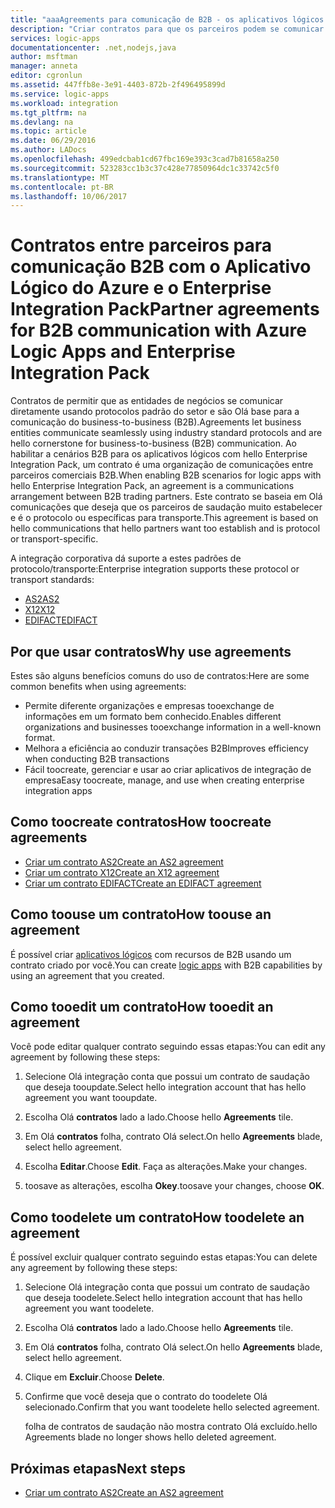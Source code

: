 ```yaml
---
title: "aaaAgreements para comunicação de B2B - os aplicativos lógicos do Azure | Microsoft Docs"
description: "Criar contratos para que os parceiros podem se comunicar em cenários B2B para os aplicativos lógicos do Azure e hello Enterprise Integration Pack"
services: logic-apps
documentationcenter: .net,nodejs,java
author: msftman
manager: anneta
editor: cgronlun
ms.assetid: 447ffb8e-3e91-4403-872b-2f496495899d
ms.service: logic-apps
ms.workload: integration
ms.tgt_pltfrm: na
ms.devlang: na
ms.topic: article
ms.date: 06/29/2016
ms.author: LADocs
ms.openlocfilehash: 499edcbab1cd67fbc169e393c3cad7b81658a250
ms.sourcegitcommit: 523283cc1b3c37c428e77850964dc1c33742c5f0
ms.translationtype: MT
ms.contentlocale: pt-BR
ms.lasthandoff: 10/06/2017
---
```

# <a name="partner-agreements-for-b2b-communication-with-azure-logic-apps-and-enterprise-integration-pack"></a><span data-ttu-id="150b5-103">Contratos entre parceiros para comunicação B2B com o Aplicativo Lógico do Azure e o Enterprise Integration Pack</span><span class="sxs-lookup"><span data-stu-id="150b5-103">Partner agreements for B2B communication with Azure Logic Apps and Enterprise Integration Pack</span></span>

<span data-ttu-id="150b5-104">Contratos de permitir que as entidades de negócios se comunicar diretamente usando protocolos padrão do setor e são Olá base para a comunicação do business-to-business (B2B).</span><span class="sxs-lookup"><span data-stu-id="150b5-104">Agreements let business entities communicate seamlessly using industry standard protocols and are hello cornerstone for business-to-business (B2B) communication.</span></span> <span data-ttu-id="150b5-105">Ao habilitar a cenários B2B para os aplicativos lógicos com hello Enterprise Integration Pack, um contrato é uma organização de comunicações entre parceiros comerciais B2B.</span><span class="sxs-lookup"><span data-stu-id="150b5-105">When enabling B2B scenarios for logic apps with hello Enterprise Integration Pack, an agreement is a communications arrangement between B2B trading partners.</span></span> <span data-ttu-id="150b5-106">Este contrato se baseia em Olá comunicações que deseja que os parceiros de saudação muito estabelecer e é o protocolo ou específicas para transporte.</span><span class="sxs-lookup"><span data-stu-id="150b5-106">This agreement is based on hello communications that hello partners want too establish and is protocol or transport-specific.</span></span>

<span data-ttu-id="150b5-107">A integração corporativa dá suporte a estes padrões de protocolo/transporte:</span><span class="sxs-lookup"><span data-stu-id="150b5-107">Enterprise integration supports these protocol or transport standards:</span></span>

* [<span data-ttu-id="150b5-108">AS2</span><span class="sxs-lookup"><span data-stu-id="150b5-108">AS2</span></span>](logic-apps-enterprise-integration-as2.md)
* [<span data-ttu-id="150b5-109">X12</span><span class="sxs-lookup"><span data-stu-id="150b5-109">X12</span></span>](logic-apps-enterprise-integration-x12.md)
* [<span data-ttu-id="150b5-110">EDIFACT</span><span class="sxs-lookup"><span data-stu-id="150b5-110">EDIFACT</span></span>](logic-apps-enterprise-integration-edifact.md)

## <a name="why-use-agreements"></a><span data-ttu-id="150b5-111">Por que usar contratos</span><span class="sxs-lookup"><span data-stu-id="150b5-111">Why use agreements</span></span>

<span data-ttu-id="150b5-112">Estes são alguns benefícios comuns do uso de contratos:</span><span class="sxs-lookup"><span data-stu-id="150b5-112">Here are some common benefits when using agreements:</span></span>

* <span data-ttu-id="150b5-113">Permite diferente organizações e empresas tooexchange de informações em um formato bem conhecido.</span><span class="sxs-lookup"><span data-stu-id="150b5-113">Enables different organizations and businesses tooexchange information in a well-known format.</span></span>
* <span data-ttu-id="150b5-114">Melhora a eficiência ao conduzir transações B2B</span><span class="sxs-lookup"><span data-stu-id="150b5-114">Improves efficiency when conducting B2B transactions</span></span>
* <span data-ttu-id="150b5-115">Fácil toocreate, gerenciar e usar ao criar aplicativos de integração de empresa</span><span class="sxs-lookup"><span data-stu-id="150b5-115">Easy toocreate, manage, and use when creating enterprise integration apps</span></span>

## <a name="how-toocreate-agreements"></a><span data-ttu-id="150b5-116">Como toocreate contratos</span><span class="sxs-lookup"><span data-stu-id="150b5-116">How toocreate agreements</span></span>

* [<span data-ttu-id="150b5-117">Criar um contrato AS2</span><span class="sxs-lookup"><span data-stu-id="150b5-117">Create an AS2 agreement</span></span>](logic-apps-enterprise-integration-as2.md)
* [<span data-ttu-id="150b5-118">Criar um contrato X12</span><span class="sxs-lookup"><span data-stu-id="150b5-118">Create an X12 agreement</span></span>](logic-apps-enterprise-integration-x12.md)
* [<span data-ttu-id="150b5-119">Criar um contrato EDIFACT</span><span class="sxs-lookup"><span data-stu-id="150b5-119">Create an EDIFACT agreement</span></span>](logic-apps-enterprise-integration-edifact.md)

## <a name="how-toouse-an-agreement"></a><span data-ttu-id="150b5-120">Como toouse um contrato</span><span class="sxs-lookup"><span data-stu-id="150b5-120">How toouse an agreement</span></span>

<span data-ttu-id="150b5-121">É possível criar [aplicativos lógicos](logic-apps-what-are-logic-apps.md "Saiba mais sobre Aplicativos Lógicos") com recursos de B2B usando um contrato criado por você.</span><span class="sxs-lookup"><span data-stu-id="150b5-121">You can create [logic apps](logic-apps-what-are-logic-apps.md "Learn about Logic apps") with B2B capabilities by using an agreement that you created.</span></span>

## <a name="how-tooedit-an-agreement"></a><span data-ttu-id="150b5-122">Como tooedit um contrato</span><span class="sxs-lookup"><span data-stu-id="150b5-122">How tooedit an agreement</span></span>

<span data-ttu-id="150b5-123">Você pode editar qualquer contrato seguindo essas etapas:</span><span class="sxs-lookup"><span data-stu-id="150b5-123">You can edit any agreement by following these steps:</span></span>

1. <span data-ttu-id="150b5-124">Selecione Olá integração conta que possui um contrato de saudação que deseja tooupdate.</span><span class="sxs-lookup"><span data-stu-id="150b5-124">Select hello integration account that has hello agreement you want tooupdate.</span></span>

2. <span data-ttu-id="150b5-125">Escolha Olá **contratos** lado a lado.</span><span class="sxs-lookup"><span data-stu-id="150b5-125">Choose hello **Agreements** tile.</span></span>

3. <span data-ttu-id="150b5-126">Em Olá **contratos** folha, contrato Olá select.</span><span class="sxs-lookup"><span data-stu-id="150b5-126">On hello **Agreements** blade, select hello agreement.</span></span>

4. <span data-ttu-id="150b5-127">Escolha **Editar**.</span><span class="sxs-lookup"><span data-stu-id="150b5-127">Choose **Edit**.</span></span> <span data-ttu-id="150b5-128">Faça as alterações.</span><span class="sxs-lookup"><span data-stu-id="150b5-128">Make your changes.</span></span>

5. <span data-ttu-id="150b5-129">toosave as alterações, escolha **Okey**.</span><span class="sxs-lookup"><span data-stu-id="150b5-129">toosave your changes, choose **OK**.</span></span>

## <a name="how-toodelete-an-agreement"></a><span data-ttu-id="150b5-130">Como toodelete um contrato</span><span class="sxs-lookup"><span data-stu-id="150b5-130">How toodelete an agreement</span></span>

<span data-ttu-id="150b5-131">É possível excluir qualquer contrato seguindo estas etapas:</span><span class="sxs-lookup"><span data-stu-id="150b5-131">You can delete any agreement by following these steps:</span></span>

1. <span data-ttu-id="150b5-132">Selecione Olá integração conta que possui um contrato de saudação que deseja toodelete.</span><span class="sxs-lookup"><span data-stu-id="150b5-132">Select hello integration account that has hello agreement you want toodelete.</span></span>
2. <span data-ttu-id="150b5-133">Escolha Olá **contratos** lado a lado.</span><span class="sxs-lookup"><span data-stu-id="150b5-133">Choose hello **Agreements** tile.</span></span>
3. <span data-ttu-id="150b5-134">Em Olá **contratos** folha, contrato Olá select.</span><span class="sxs-lookup"><span data-stu-id="150b5-134">On hello **Agreements** blade, select hello agreement.</span></span>
4. <span data-ttu-id="150b5-135">Clique em **Excluir**.</span><span class="sxs-lookup"><span data-stu-id="150b5-135">Choose **Delete**.</span></span>
5. <span data-ttu-id="150b5-136">Confirme que você deseja que o contrato do toodelete Olá selecionado.</span><span class="sxs-lookup"><span data-stu-id="150b5-136">Confirm that you want toodelete hello selected agreement.</span></span>

    <span data-ttu-id="150b5-137">folha de contratos de saudação não mostra contrato Olá excluído.</span><span class="sxs-lookup"><span data-stu-id="150b5-137">hello Agreements blade no longer shows hello deleted agreement.</span></span>

## <a name="next-steps"></a><span data-ttu-id="150b5-138">Próximas etapas</span><span class="sxs-lookup"><span data-stu-id="150b5-138">Next steps</span></span>
* [<span data-ttu-id="150b5-139">Criar um contrato AS2</span><span class="sxs-lookup"><span data-stu-id="150b5-139">Create an AS2 agreement</span></span>](logic-apps-enterprise-integration-as2.md)
